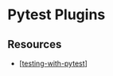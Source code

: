# Pytest Plugins

Resources
---

- [[testing-with-pytest]]

[//begin]: # "Autogenerated link references for markdown compatibility"
[testing-with-pytest]: testing-with-pytest/testing-with-pytest.md "Testing with Pytest"
[//end]: # "Autogenerated link references"